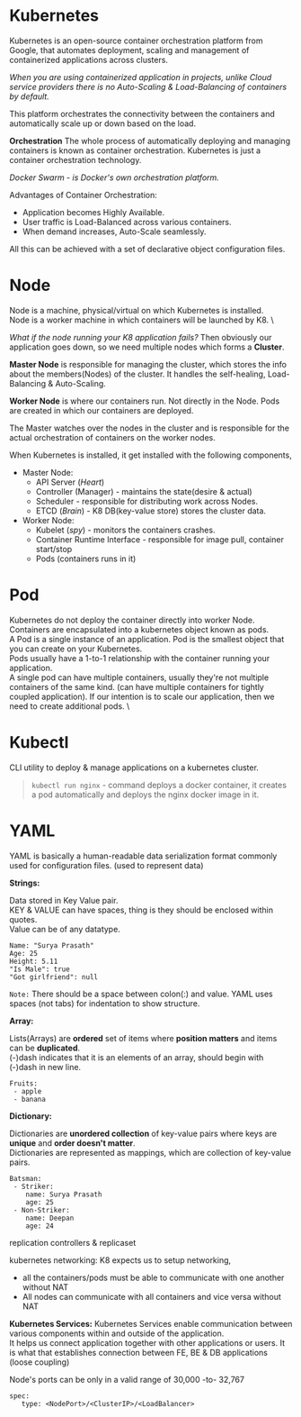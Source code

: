 # Kubernetes

Kubernetes is an open-source container orchestration platform from Google, that automates deployment, scaling and management of containerized applications across clusters.

_When you are using containerized application in projects, unlike Cloud service providers there is no Auto-Scaling & Load-Balancing of containers by default._

This platform orchestrates the connectivity between the containers and automatically scale up or down based on the load.

**Orchestration**
The whole process of automatically deploying and managing containers is known as container orchestration. Kubernetes is just a container orchestration technology.

_Docker Swarm - is Docker's own orchestration platform._

Advantages of Container Orchestration:
* Application becomes Highly Available.
* User traffic is Load-Balanced across various containers.
* When demand increases, Auto-Scale seamlessly.

All this can be achieved with a set of declarative object configuration files.

# Node
Node is a machine, physical/virtual on which Kubernetes is installed. \
Node is a worker machine in which containers will be launched by K8. \

_What if the node running your K8 application fails?_
Then obviously our application goes down, so we need multiple nodes which forms a **Cluster**.

**Master Node** is responsible for managing the cluster, which stores the info about the members(Nodes) of the cluster. It handles the self-healing, Load-Balancing & Auto-Scaling.

**Worker Node** is where our containers run. Not directly in the Node. Pods are created in which our containers are deployed.

The Master watches over the nodes in the cluster and is responsible for the actual orchestration of containers on the worker nodes.

When Kubernetes is installed, it get installed with the following components,
   * Master Node:
      * API Server (_Heart_)
      * Controller (Manager) - maintains the state(desire & actual)
      * Scheduler - responsible for distributing work across Nodes.
      * ETCD (_Brain_) - K8 DB(key-value store) stores the cluster data.
   * Worker Node:
      * Kubelet (_spy_) - monitors the containers crashes.
      * Container Runtime Interface - responsible for image pull, container start/stop
      * Pods (containers runs in it)

# Pod
Kubernetes do not deploy the container directly into worker Node. \
Containers are encapsulated into a kubernetes object known as pods. \
A Pod is a single instance of an application. Pod is the smallest object that you can create on your Kubernetes. \
Pods usually have a 1-to-1 relationship with the container running your application. \
A single pod can have multiple containers, usually they're not multiple containers of the same kind. (can have multiple containers for tightly coupled application). If our intention is to scale our application, then we need to create additional pods. \

# Kubectl
CLI utility to deploy & manage applications on a kubernetes cluster.

> `kubectl run nginx` - command deploys a docker container, it creates a pod automatically and deploys the nginx docker image in it.

# YAML

YAML is basically a human-readable data serialization format commonly used for configuration files. (used to represent data)

**Strings:**

Data stored in Key Value pair. \
KEY & VALUE can have spaces, thing is they should be enclosed within quotes. \
Value can be of any datatype.
```
Name: "Surya Prasath"
Age: 25
Height: 5.11
"Is Male": true
"Got girlfriend": null
```
`Note:` There should be a space between colon(:) and value. YAML uses spaces (not tabs) for indentation to show structure.

**Array:**

Lists(Arrays) are **ordered** set of items where **position matters** and items can be **duplicated**. \
(-)dash indicates that it is an elements of an array, should begin with (-)dash in new line.
```
Fruits: 
 - apple
 - banana
```
**Dictionary:**

Dictionaries are **unordered collection** of key-value pairs where keys are **unique** and **order doesn't matter**. \
Dictionaries are represented as mappings, which are collection of key-value pairs.

```
Batsman:
 - Striker:
    name: Surya Prasath
    age: 25
 - Non-Striker:
    name: Deepan
    age: 24
```

replication controllers & replicaset

kubernetes networking:
K8 expects us to setup networking,
   * all the containers/pods must be able to communicate with one another without NAT
   * All nodes can communicate with all containers and vice versa without NAT

**Kubernetes Services:**
Kubernetes Services enable communication between various components within and outside of the application. \
It helps us connect application together with other applications or users. It is what that establishes connection between FE, BE & DB applications (loose coupling)

Node's ports can be only in a valid range of 30,000 -to- 32,767

```
spec:
   type: <NodePort>/<ClusterIP>/<LoadBalancer>
```

